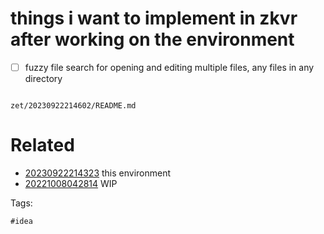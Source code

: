 # things i want to implement in zkvr after working on the environment

- [ ] fuzzy file search for opening and editing multiple files, any files in any directory

```
```

` zet/20230922214602/README.md `

# Related

- [20230922214323](/zet/20230922214323/README.md) this environment
- [20221008042814](/zet/20221008042814/README.md) WIP

Tags:

    #idea
